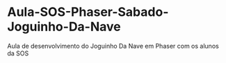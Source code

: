 # Aula-SOS-Phaser-Sabado-Joguinho-Da-Nave
 Aula de desenvolvimento do Joguinho Da Nave em Phaser com os alunos da SOS
